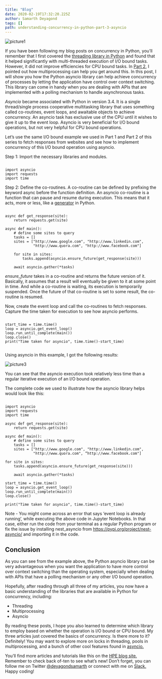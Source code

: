 ```yaml
---
title: "Blog"
date: 2020-02-19T17:32:20.225Z
author: Samarth Deyagond 
tags: []
path: understanding-concurrency-in-python-part-3-asyncio
---
```

![picture1](https://hpe-developer-portal.s3.amazonaws.com/uploads/media/2020/1/picture1-1582323160514.png)

If you have been following my blog posts on concurrency in Python, you’ll remember that I first covered the [threading library in Python](https://developer.hpe.com/blog/understanding-concurrency-in-python-part-1-threading) and found that it helped significantly with multi-threaded execution of I/O bound tasks. However, it did not improve efficiencies for CPU bound tasks. In [Part 2](https://developer.hpe.com/blog/understanding-concurrency-in-python-part-2-multiprocessing), I pointed out how multiprocessing can help you get around this. In this post, I will show you how the Python asyncio library can help achieve concurrency of processes by letting the application have control over context switching. This library can come in handy when you are dealing with APIs that are implemented with a polling mechanism to handle asynchronous tasks. 

*Asyncio* became associated with Python in version 3.4. It is a single thread/single process cooperative multitasking library that uses something called co-routines, event loops, and awaitable objects to achieve concurrency. An asyncio task has exclusive use of the CPU until it wishes to give it up to the event loop. Asyncio is very beneficial for I/O bound operations, but not very helpful for CPU bound operations.

Let’s use the same I/O bound example we used in Part 1 and Part 2 of this series to fetch responses from websites and see how to implement concurrency of this I/O bound operation using asyncio.

Step 1: Import the necessary libraries and modules.


```

import asyncio
import requests
import time

```

Step 2: Define the co-routines. A co-routine can be defined by prefixing the keyword async before the function definition. An asyncio co-routine is a function that can pause and resume during execution. This means that it acts, more or less, like a [generator](https://wiki.python.org/moin/Generators) in Python.


```

async def get_response(site):
    return requests.get(site)

async def main():
    # define some sites to query
    tasks = []
    sites = ["http://www.google.com", "http://www.linkedin.com",
             "http://www.quora.com", "http://www.facebook.com"]

    for site in sites:
        tasks.append(asyncio.ensure_future(get_response(site)))
    
    await asyncio.gather(*tasks)

```

*ensure_future* takes in a co-routine and returns the future version of it. Basically, it assumes that a result will eventually be given to it at some point in time. And while a co-routine is waiting, its execution is temporarily suspended. Once the future of that co-routine is set to some result, the co-routine is resumed.

Now, create the event loop and call the co-routines to fetch responses. Capture the time taken for execution to see how asyncio performs.


```

start_time = time.time()
loop = asyncio.get_event_loop()
loop.run_until_complete(main())
loop.close()
print("Time taken for asyncio", time.time()-start_time)


```

Using asyncio in this example, I got the following results:


![picture3](https://hpe-developer-portal.s3.amazonaws.com/uploads/media/2020/1/picture3-1582323145443.png)

You can see that the asyncio execution took relatively less time than a regular iterative execution of an I/O bound operation.


The complete code we used to illustrate how the asyncio library helps would look like this:


```

import asyncio
import requests
import time

async def get_response(site):
    return requests.get(site)

async def main():
    # define some sites to query
    tasks = []
    sites = ["http://www.google.com", "http://www.linkedin.com",
             "http://www.quora.com", “http://www.facebook.com"]

for site in sites:
    tasks.append(asyncio.ensure_future(get_response(site)))

    await asyncio.gather(*tasks)

start_time = time.time()
loop = asyncio.get_event_loop()
loop.run_until_complete(main())
loop.close()

print("Time taken for asyncio", time.time()-start_time)

```

Note - You might come across an error that says ‘event loop is already running’, while executing the above code in Jupyter Notebooks. In that case, either run the code from your terminal as a regular Python program or fix the issue by installing nest_asyncio from https://pypi.org/project/nest-asyncio/ and importing it in the code.

## Conclusion

As you can see from the example above, the Python asyncio library can be very advantageous when you want the application to have more control over context switching than the operating system, especially when dealing with APIs that have a polling mechanism or any other I/O bound operation. 

Hopefully, after reading through all three of my articles, you now have a basic understanding of the libraries that are available in Python for concurrency, including:

- Threading
- Multiprocessing
- Asyncio

By reading these posts, I hope you also learned to determine which library to employ based on whether the operation is I/O bound or CPU bound. My three articles just covered the basics of concurrency. Is there more to it? Definitely! You may want to explore more on locks in threading, pools in multiprocessing, and a bunch of other cool features found in [asyncio.](https://docs.python.org/3/library/asyncio.html)  

You’ll find more articles and tutorials like this on the [HPE blog site.](https://developer.hpe.com/blog) Remember to check back of-ten to see what’s new! Don’t forget, you can follow me on Twitter [@deyagondsamarth](https://twitter.com/deyagondsamarth) or connect with me on [Slack.](https://hpedev.slack.com/?redir=%2Fteam%2FUQM0ZTE1F) Happy coding!

